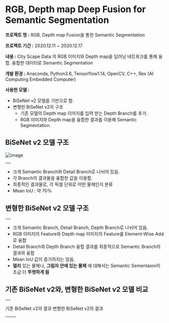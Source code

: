 # RGB, Depth map Deep Fusion for Semantic Segmentation

  

**프로젝트 명 :** RGB, Depth map Fusion을 통한 Semantic Segmentation  

**프로젝트 기간 :** 2020.12.11 ~ 2020.12.17

**내용 :** City Scape Data 의 RGB 이미지와 Depth map을 딥러닝 네트워크를 통해 융합. 융합한 데이터로 
Semantic Segmentation

**개발 환경 :** 
Anaconda, Python3.6, Tensorflow1.14, OpenCV, C++, Rex (AI Computing Embedded Computer)



**사용한 모델 :**

- BiSeNet v2 모델을 기반으로 함. 
- 변형한 BiSeNet v2의 구조
  - 기존 모델의 Depth map 이미지를 입력 받는 Depth Branch를 추가.
  - RGB 이미지와 Depth map을 융합한 결과를 이용해 Semantic Segmentation.



## BiSeNet v2 모델 구조

 ![image](https://user-images.githubusercontent.com/5088280/103218089-747bf900-495d-11eb-90cc-e241424979dc.png)

<img src="https://user-images.githubusercontent.com/5088280/103217958-3252b780-495d-11eb-99ca-fbf9ed0a08a2.png" alt="image" style="zoom:30%;" />

- 크게 Semantic Branch와 Detail Branch로 나뉘어 있음.
- 각 Branch의 결과물을 융합한 값을 이용함. 
- 최종적인 결과물로, 각 픽셀 단위로 어떤 물체인지 분류
- Mean IoU : 약 70%



## 변형한 BiSeNet v2 모델 구조

<img src="https://user-images.githubusercontent.com/5088280/103218009-4991a500-495d-11eb-8483-49fb6c58ffcb.png" alt="image" style="zoom:30%;" />



- 크게 Semantic Branch, Detail Branch, Depth Branch로 나뉘어 있음.
- RGB 이미지의 Feature와 Depth map 이미지의 Feature를 Element-Wise Add로 융합 
- Detail Branch와 Depth Branch 융합 결과를 최종적으로 Semantic Branch의 결과와 융합
- Mean IoU 값이 증가하지는 않음.
- **멀리** 있는 물체나, **그림자 안에 있는 물체** 에 대해서는 Semantic Sementaion이
   조금 더 **뚜렷하게 됨**





## 기존 BiSeNet v2와, 변형한 BiSeNet v2 모델 비교 

<img src="https://user-images.githubusercontent.com/5088280/103218973-cc1b6400-495f-11eb-8277-c98d81737fbc.png" alt="image" style="zoom: 30%;" />


기존 BiSeNet v2의 결과 												변형한 BiSeNet v2의 결과

<img src="https://user-images.githubusercontent.com/5088280/103218990-d6d5f900-495f-11eb-84a6-f755f01b14d9.png" alt="image" style="zoom: 30%;" /><img src="https://user-images.githubusercontent.com/5088280/103219016-ece3b980-495f-11eb-9a7c-a614948bf59f.png" alt="image" style="zoom: 30%;" />
